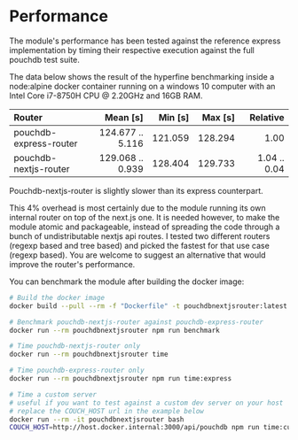 # Performance

The module's performance has been tested against the reference express implementation by timing their respective execution against the full pouchdb test suite.

The data below shows the result of the hyperfine benchmarking inside a node:alpine docker container running on a windows 10 computer with an Intel Core i7-8750H CPU @ 2.20GHz and 16GB RAM.

| Router                 |         Mean [s] | Min [s] | Max [s] |     Relative |
| :--------------------- | ---------------: | ------: | ------: | -----------: |
| pouchdb-express-router | 124.677 .. 5.116 | 121.059 | 128.294 |         1.00 |
| pouchdb-nextjs-router  | 129.068 .. 0.939 | 128.404 | 129.733 | 1.04 .. 0.04 |

Pouchdb-nextjs-router is slightly slower than its express counterpart.

This 4% overhead is most certainly due to the module running its own internal router on top of the next.js one. It is needed however, to make the module atomic and packageable, instead of spreading the code through a bunch of undistributable nextjs api routes. I tested two different routers (regexp based and tree based) and picked the fastest for that use case (regexp based). You are welcome to suggest an alternative that would improve the router's performance.

You can benchmark the module after building the docker image:

```bash
# Build the docker image
docker build --pull --rm -f "Dockerfile" -t pouchdbnextjsrouter:latest "."

# Benchmark pouchdb-nextjs-router against pouchdb-express-router
docker run --rm pouchdbnextjsrouter npm run benchmark

# Time pouchdb-nextjs-router only
docker run --rm pouchdbnextjsrouter time

# Time pouchdb-express-router only
docker run --rm pouchdbnextjsrouter npm run time:express

# Time a custom server
# useful if you want to test against a custom dev server on your host
# replace the COUCH_HOST url in the example below
docker run --rm -it pouchdbnextjsrouter bash
COUCH_HOST=http://host.docker.internal:3000/api/pouchdb npm run time:custom
```
